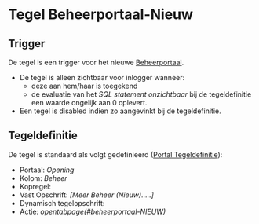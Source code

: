 # Tegel Beheerportaal-Nieuw

## Trigger

De tegel is een trigger voor het nieuwe [Beheerportaal](/docs/probleemoplossing/portalen_en_moduleschermen/beheerportaal_nieuw.md).

  * De tegel is alleen zichtbaar voor inlogger wanneer:
    * deze aan hem/haar is toegekend 
    * de evaluatie van het *SQL statement onzichtbaar* bij de tegeldefinitie een waarde ongelijk aan 0 oplevert. 
  * Een tegel is disabled indien zo aangevinkt bij de tegeldefinitie.

## Tegeldefinitie

De tegel is standaard als volgt gedefinieerd ([Portal Tegeldefinitie](/docs/instellen_inrichten/portaldefinitie/portal_tegel.md)):

  * Portaal: *Opening*
  * Kolom: *Beheer*
  * Kopregel:
  * Vast Opschrift: *[Meer Beheer (Nieuw)…..]*
  * Dynamisch tegelopschrift:
  * Actie: *opentabpage(#beheerportaal-NIEUW)*

